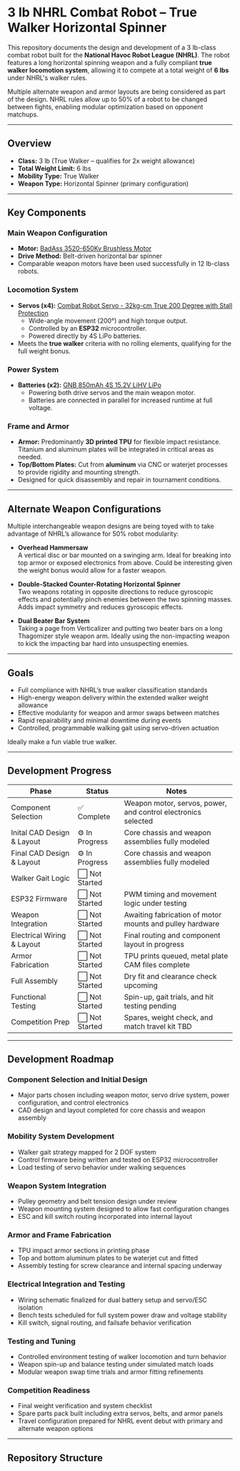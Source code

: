 # 3 lb NHRL Combat Robot – True Walker Horizontal Spinner

This repository documents the design and development of a 3 lb-class combat robot built for the **National Havoc Robot League (NHRL)**. The robot features a long horizontal spinning weapon and a fully compliant **true walker locomotion system**, allowing it to compete at a total weight of **6 lbs** under NHRL's walker rules.

Multiple alternate weapon and armor layouts are being considered as part of the design. NHRL rules allow up to 50% of a robot to be changed between fights, enabling modular optimization based on opponent matchups.

---

## Overview

- **Class:** 3 lb (True Walker – qualifies for 2x weight allowance)
- **Total Weight Limit:** 6 lbs
- **Mobility Type:** True Walker
- **Weapon Type:** Horizontal Spinner (primary configuration)

---

## Key Components

### Main Weapon Configuration
- **Motor:** [BadAss 3520-650Kv Brushless Motor](https://innov8tivedesigns.com/badass-3520-650kv-brushless-motor.html?srsltid=AfmBOopDLzuiBOnUxD94GPhQGZdmndHpF6OSiwQVLXf6bqlAEaklkeRaOdk&gQT=2)
- **Drive Method:** Belt-driven horizontal bar spinner
- Comparable weapon motors have been used successfully in 12 lb-class robots.

### Locomotion System
- **Servos (x4):** [Combat Robot Servo - 32kg-cm True 200 Degree with Stall Protection](https://justcuzrobotics.com/products/servo-32kg?_pos=10&_fid=a157f4870&_ss=c)
  - Wide-angle movement (200°) and high torque output.
  - Controlled by an **ESP32** microcontroller.
  - Powered directly by 4S LiPo batteries.
- Meets the **true walker** criteria with no rolling elements, qualifying for the full weight bonus.

### Power System
- **Batteries (x2):** [GNB 850mAh 4S 15.2V LiHV LiPo](https://shop.robotsmashingleague.com/products/gnb-850mah-4s-15-2v-lipo-battery)
  - Powering both drive servos and the main weapon motor.
  - Batteries are connected in parallel for increased runtime at full voltage.

### Frame and Armor
- **Armor:** Predominantly **3D printed TPU** for flexible impact resistance. Titanium and aluminum plates will be integrated in critical areas as needed.
- **Top/Bottom Plates:** Cut from **aluminum** via CNC or waterjet processes to provide rigidity and mounting strength.
- Designed for quick disassembly and repair in tournament conditions.

---

## Alternate Weapon Configurations

Multiple interchangeable weapon designs are being toyed with to take advantage of NHRL’s allowance for 50% robot modularity:

- **Overhead Hammersaw**  
  A vertical disc or bar mounted on a swinging arm. Ideal for breaking into top armor or exposed electronics from above. Could be interesting given the weight bonus would allow for a faster weapon.

- **Double-Stacked Counter-Rotating Horizontal Spinner**  
  Two weapons rotating in opposite directions to reduce gyroscopic effects and potentially pinch enemies between the two spinning masses. Adds impact symmetry and reduces gyroscopic effects.

- **Dual Beater Bar System**  
  Taking a page from Verticalizer and putting two beater bars on a long Thagomizer style weapon arm. Ideally using the non-impacting weapon to kick the impacting bar hard into unsuspecting enemies.

---

## Goals

- Full compliance with NHRL’s true walker classification standards
- High-energy weapon delivery within the extended walker weight allowance
- Effective modularity for weapon and armor swaps between matches
- Rapid repairability and minimal downtime during events
- Controlled, programmable walking gait using servo-driven actuation

Ideally make a fun viable true walker.

---

## Development Progress

| Phase                         | Status         | Notes                                                                |
|-------------------------------|----------------|----------------------------------------------------------------------|
| Component Selection           | ✅ Complete    | Weapon motor, servos, power, and control electronics selected        |
| Inital CAD Design & Layout    | ⚙️ In Progress | Core chassis and weapon assemblies fully modeled                     |
| Final CAD Design & Layout     | ⚙️ In Progress | Core chassis and weapon assemblies fully modeled                     |
| Walker Gait Logic             | ⬜ Not Started || Initial servo sequencing and gait mapping underway                  |
| ESP32 Firmware                | ⬜ Not Started | PWM timing and movement logic under testing                          |
| Weapon Integration            | ⬜ Not Started | Awaiting fabrication of motor mounts and pulley hardware             |
| Electrical Wiring & Layout    | ⬜ Not Started | Final routing and component layout in progress                       |
| Armor Fabrication             | ⬜ Not Started | TPU prints queued, metal plate CAM files complete                    |
| Full Assembly                 | ⬜ Not Started | Dry fit and clearance check upcoming                                 |
| Functional Testing            | ⬜ Not Started | Spin-up, gait trials, and hit testing pending                        |
| Competition Prep              | ⬜ Not Started | Spares, weight check, and match travel kit TBD                       |

---

## Development Roadmap

### Component Selection and Initial Design  
- Major parts chosen including weapon motor, servo drive system, power configuration, and control electronics  
- CAD design and layout completed for core chassis and weapon assembly

### Mobility System Development  
- Walker gait strategy mapped for 2 DOF system  
- Control firmware being written and tested on ESP32 microcontroller  
- Load testing of servo behavior under walking sequences

### Weapon System Integration  
- Pulley geometry and belt tension design under review  
- Weapon mounting system designed to allow fast configuration changes  
- ESC and kill switch routing incorporated into internal layout

### Armor and Frame Fabrication  
- TPU impact armor sections in printing phase  
- Top and bottom aluminum plates to be waterjet cut and fitted  
- Assembly testing for screw clearance and internal spacing underway

### Electrical Integration and Testing  
- Wiring schematic finalized for dual battery setup and servo/ESC isolation  
- Bench tests scheduled for full system power draw and voltage stability  
- Kill switch, signal routing, and failsafe behavior verification

### Testing and Tuning  
- Controlled environment testing of walker locomotion and turn behavior  
- Weapon spin-up and balance testing under simulated match loads  
- Modular weapon swap time trials and armor fitting refinements

### Competition Readiness  
- Final weight verification and system checklist  
- Spare parts pack built including extra servos, belts, and armor panels  
- Travel configuration prepared for NHRL event debut with primary and alternate weapon options

---

## Repository Structure


